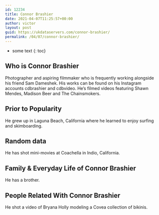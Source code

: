 ```yaml
---
id: 12234
title: Connor Brashier
date: 2021-04-07T11:25:57+00:00
author: victor
layout: post
guid: https://ukdataservers.com/connor-brashier/
permalink: /04/07/connor-brashier/
---
```


* some text
{: toc}


## Who is Connor Brashier



Photographer and aspiring filmmaker who is frequently working alongside his friend Sam Dameshek. His works can be found on his Instagram accounts cdbrashier and cdbvideo. He&#8217;s filmed videos featuring Shawn Mendes, Madison Beer and The Chainsmokers. 

                
                
                
## Prior to Popularity



He grew up in Laguna Beach, California where he learned to enjoy surfing and skimboarding.

                
                
                
## Random data



He has shot mini-movies at Coachella in Indio, California.

                
                
                
## Family & Everyday Life of Connor Brashier



He has a brother.

                
                
                
## People Related With Connor Brashier



He shot a video of Bryana Holly modeling a Covea collection of bikinis.

                
              
            
          
          
          
